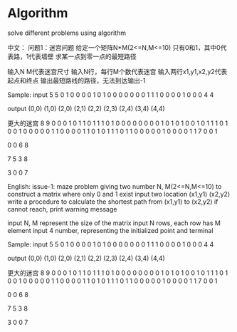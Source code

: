 # Algorithm
solve different problems using algorithm

中文：
问题1：迷宫问题
给定一个矩阵N*M(2<=N,M<=10)
只有0和1，其中0代表路，1代表墙壁
求某一点到零一点的最短路径

输入N M代表迷宫尺寸
输入N行，每行M个数代表迷宫
输入两行x1,y1,x2,y2代表起点和终点
输出最短路线的路径，无法到达输出-1

Sample:
input
5 5
0 1 0 0 0
0 1 0 1 0
0 0 0 0 0
0 1 1 1 0
0 0 0 1 0
0 0
4 4

output
(0,0)
(1,0)
(2,0)
(2,1)
(2,2)
(2,3)
(2,4)
(3,4)
(4,4)

更大的迷宫
8 9
0 0 0 1 0 1 1 0 1
1 1 0 1 0 0 0 0 0
0 0 0 1 0 1 0 1 0
0 1 0 1 1 1 0 1 0
0 1 0 0 0 0 0 1 1
0 0 0 0 1 1 0 1 0
1 1 1 0 1 1 0 0 0
0 0 1 0 0 0 0 1 1
7 0
0 1

0 0
6 8

7 5
3 8

3 0
0 7

English:
issue-1: maze problem
giving two number N, M(2<=N,M<=10) to construct a matrix
where only 0 and 1 exist
input two location (x1,y1) (x2,y2)
write a procedure to calculate the shortest path from (x1,y1) to (x2,y2)
if cannot reach, print warning message

input N, M represent the size of the matrix
input N rows, each row has M element
input 4 number, representing the initialized point and terminal

Sample:
input
5 5
0 1 0 0 0
0 1 0 1 0
0 0 0 0 0
0 1 1 1 0
0 0 0 1 0
0 0
4 4

output
(0,0)
(1,0)
(2,0)
(2,1)
(2,2)
(2,3)
(2,4)
(3,4)
(4,4)

更大的迷宫
8 9
0 0 0 1 0 1 1 0 1
1 1 0 1 0 0 0 0 0
0 0 0 1 0 1 0 1 0
0 1 0 1 1 1 0 1 0
0 1 0 0 0 0 0 1 1
0 0 0 0 1 1 0 1 0
1 1 1 0 1 1 0 0 0
0 0 1 0 0 0 0 1 1
7 0
0 1

0 0
6 8

7 5
3 8

3 0
0 7
